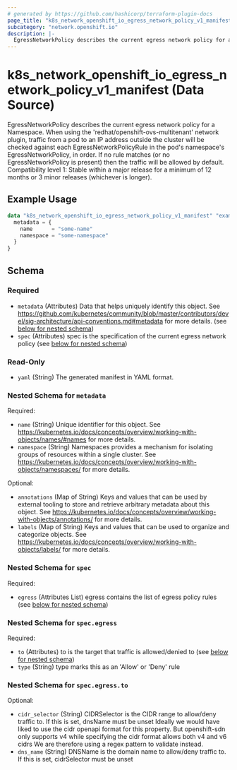 ```yaml
---
# generated by https://github.com/hashicorp/terraform-plugin-docs
page_title: "k8s_network_openshift_io_egress_network_policy_v1_manifest Data Source - terraform-provider-k8s"
subcategory: "network.openshift.io"
description: |-
  EgressNetworkPolicy describes the current egress network policy for a Namespace. When using the 'redhat/openshift-ovs-multitenant' network plugin, traffic from a pod to an IP address outside the cluster will be checked against each EgressNetworkPolicyRule in the pod's namespace's EgressNetworkPolicy, in order. If no rule matches (or no EgressNetworkPolicy is present) then the traffic will be allowed by default.  Compatibility level 1: Stable within a major release for a minimum of 12 months or 3 minor releases (whichever is longer).
---
```


# k8s_network_openshift_io_egress_network_policy_v1_manifest (Data Source)

EgressNetworkPolicy describes the current egress network policy for a Namespace. When using the 'redhat/openshift-ovs-multitenant' network plugin, traffic from a pod to an IP address outside the cluster will be checked against each EgressNetworkPolicyRule in the pod's namespace's EgressNetworkPolicy, in order. If no rule matches (or no EgressNetworkPolicy is present) then the traffic will be allowed by default.  Compatibility level 1: Stable within a major release for a minimum of 12 months or 3 minor releases (whichever is longer).

## Example Usage

```terraform
data "k8s_network_openshift_io_egress_network_policy_v1_manifest" "example" {
  metadata = {
    name      = "some-name"
    namespace = "some-namespace"
  }
}
```

<!-- schema generated by tfplugindocs -->
## Schema

### Required

- `metadata` (Attributes) Data that helps uniquely identify this object. See https://github.com/kubernetes/community/blob/master/contributors/devel/sig-architecture/api-conventions.md#metadata for more details. (see [below for nested schema](#nestedatt--metadata))
- `spec` (Attributes) spec is the specification of the current egress network policy (see [below for nested schema](#nestedatt--spec))

### Read-Only

- `yaml` (String) The generated manifest in YAML format.

<a id="nestedatt--metadata"></a>
### Nested Schema for `metadata`

Required:

- `name` (String) Unique identifier for this object. See https://kubernetes.io/docs/concepts/overview/working-with-objects/names/#names for more details.
- `namespace` (String) Namespaces provides a mechanism for isolating groups of resources within a single cluster. See https://kubernetes.io/docs/concepts/overview/working-with-objects/namespaces/ for more details.

Optional:

- `annotations` (Map of String) Keys and values that can be used by external tooling to store and retrieve arbitrary metadata about this object. See https://kubernetes.io/docs/concepts/overview/working-with-objects/annotations/ for more details.
- `labels` (Map of String) Keys and values that can be used to organize and categorize objects. See https://kubernetes.io/docs/concepts/overview/working-with-objects/labels/ for more details.


<a id="nestedatt--spec"></a>
### Nested Schema for `spec`

Required:

- `egress` (Attributes List) egress contains the list of egress policy rules (see [below for nested schema](#nestedatt--spec--egress))

<a id="nestedatt--spec--egress"></a>
### Nested Schema for `spec.egress`

Required:

- `to` (Attributes) to is the target that traffic is allowed/denied to (see [below for nested schema](#nestedatt--spec--egress--to))
- `type` (String) type marks this as an 'Allow' or 'Deny' rule

<a id="nestedatt--spec--egress--to"></a>
### Nested Schema for `spec.egress.to`

Optional:

- `cidr_selector` (String) CIDRSelector is the CIDR range to allow/deny traffic to. If this is set, dnsName must be unset Ideally we would have liked to use the cidr openapi format for this property. But openshift-sdn only supports v4 while specifying the cidr format allows both v4 and v6 cidrs We are therefore using a regex pattern to validate instead.
- `dns_name` (String) DNSName is the domain name to allow/deny traffic to. If this is set, cidrSelector must be unset
